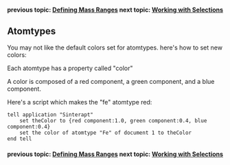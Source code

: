 #### previous topic: [Defining Mass Ranges](DefiningMassRanges.md)    next topic: [Working with Selections](WorkingWithSelections.md)

## Atomtypes

You may not like the default colors set for atomtypes.  here's how to set new colors:

Each atomtype has a property called "color" 

A color is composed of a red component, a green component, and a blue component.

Here's a script which makes the "fe" atomtype red:

```
tell application "Sinterapt"
	set theColor to {red component:1.0, green component:0.4, blue component:0.4}
	set the color of atomtype "Fe" of document 1 to theColor
end tell
```

#### previous topic: [Defining Mass Ranges](DefiningMassRanges.md)    next topic: [Working with Selections](WorkingWithSelections.md)
